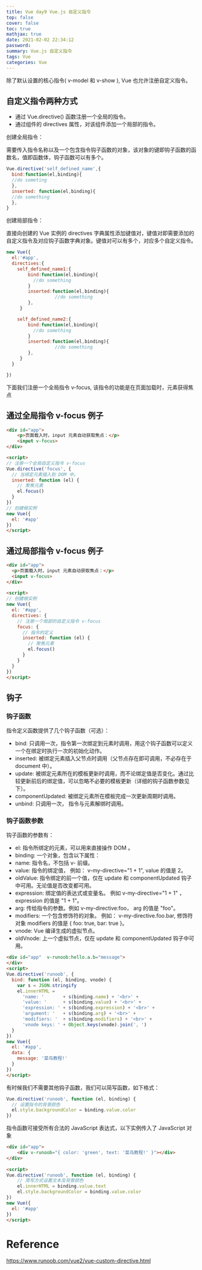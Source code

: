 ```yaml
---
title: Vue day9 Vue.js 自定义指令
top: false
cover: false
toc: true
mathjax: true
date: 2021-02-02 22:34:12
password:
summary: Vue.js 自定义指令
tags: Vue
categories: Vue
---
```


除了默认设置的核心指令( v-model 和 v-show ), Vue 也允许注册自定义指令。

## 自定义指令两种方式

-  通过 Vue.directive() 函数注册一个全局的指令。
-  通过组件的 directives 属性，对该组件添加一个局部的指令。

创建全局指令：

需要传入指令名称以及一个包含指令钩子函数的对象，该对象的键即钩子函数的函数名，值即函数体，钩子函数可以有多个。

```js
Vue.directive('self_defined_name',{
  bind:function(el,binding){
  //do someting
  },
  inserted: function(el,binding){
  //do something
  },
}
```
创建局部指令：

直接向创建的 Vue 实例的 directives 字典属性添加键值对，键值对即需要添加的自定义指令及对应钩子函数字典对象。键值对可以有多个，对应多个自定义指令。

```js
new Vue({
  el:'#app',
  directives:{
    self_defined_name1:{
        bind:function(el,binding){
          //do something
        }
        inserted:function(el,binding){
                  //do something
        },
     }

    self_defined_name2:{
        bind:function(el,binding){
          //do something
        }
        inserted:function(el,binding){
                  //do something
        },
     }
  }

})  
```

下面我们注册一个全局指令 v-focus, 该指令的功能是在页面加载时，元素获得焦点

## 通过全局指令 v-focus 例子
```html
<div id="app">
	<p>页面载入时，input 元素自动获取焦点：</p>
	<input v-focus>
</div>

<script>
// 注册一个全局自定义指令 v-focus
Vue.directive('focus', {
  // 当绑定元素插入到 DOM 中。
  inserted: function (el) {
    // 聚焦元素
    el.focus()
  }
})
// 创建根实例
new Vue({
  el: '#app'
})
</script>
```
## 通过局部指令 v-focus  例子
```html
<div id="app">
  <p>页面载入时，input 元素自动获取焦点：</p>
  <input v-focus>
</div>
 
<script>
// 创建根实例
new Vue({
  el: '#app',
  directives: {
    // 注册一个局部的自定义指令 v-focus
    focus: {
      // 指令的定义
      inserted: function (el) {
        // 聚焦元素
        el.focus()
      }
    }
  }
})
</script>
```

## 钩子

### 钩子函数
指令定义函数提供了几个钩子函数（可选）：

- bind: 只调用一次，指令第一次绑定到元素时调用，用这个钩子函数可以定义一个在绑定时执行一次的初始化动作。
- inserted: 被绑定元素插入父节点时调用（父节点存在即可调用，不必存在于 document 中）。
- update: 被绑定元素所在的模板更新时调用，而不论绑定值是否变化。通过比较更新前后的绑定值，可以忽略不必要的模板更新（详细的钩子函数参数见下）。
- componentUpdated: 被绑定元素所在模板完成一次更新周期时调用。
- unbind: 只调用一次， 指令与元素解绑时调用。

### 钩子函数参数
钩子函数的参数有：

- el: 指令所绑定的元素，可以用来直接操作 DOM 。
- binding: 一个对象，包含以下属性：
- name: 指令名，不包括 v- 前缀。
- value: 指令的绑定值， 例如： v-my-directive="1 + 1", value 的值是 2。
- oldValue: 指令绑定的前一个值，仅在 update 和 componentUpdated 钩子中可用。无论值是否改变都可用。
- expression: 绑定值的表达式或变量名。 例如 v-my-directive="1 + 1" ， expression 的值是 "1 + 1"。
- arg: 传给指令的参数。例如 v-my-directive:foo， arg 的值是 "foo"。
- modifiers: 一个包含修饰符的对象。 例如： v-my-directive.foo.bar, 修饰符对象 modifiers 的值是 { foo: true, bar: true }。
- vnode: Vue 编译生成的虚拟节点。
- oldVnode: 上一个虚拟节点，仅在 update 和 componentUpdated 钩子中可用。


```html
<div id="app"  v-runoob:hello.a.b="message">
</div>
<script>
Vue.directive('runoob', {
  bind: function (el, binding, vnode) {
    var s = JSON.stringify
    el.innerHTML =
      'name: '       + s(binding.name) + '<br>' +
      'value: '      + s(binding.value) + '<br>' +
      'expression: ' + s(binding.expression) + '<br>' +
      'argument: '   + s(binding.arg) + '<br>' +
      'modifiers: '  + s(binding.modifiers) + '<br>' +
      'vnode keys: ' + Object.keys(vnode).join(', ')
  }
})
new Vue({
  el: '#app',
  data: {
    message: '菜鸟教程!'
  }
})
</script>
```

有时候我们不需要其他钩子函数，我们可以简写函数，如下格式：

```js
Vue.directive('runoob', function (el, binding) {
  // 设置指令的背景颜色
  el.style.backgroundColor = binding.value.color
})
```
指令函数可接受所有合法的 JavaScript 表达式，以下实例传入了 JavaScript 对象

```html
<div id="app">
    <div v-runoob="{ color: 'green', text: '菜鸟教程!' }"></div>
</div>
 
<script>
Vue.directive('runoob', function (el, binding) {
    // 简写方式设置文本及背景颜色
    el.innerHTML = binding.value.text
    el.style.backgroundColor = binding.value.color
})
new Vue({
  el: '#app'
})
</script>
```



# Reference

https://www.runoob.com/vue2/vue-custom-directive.html
